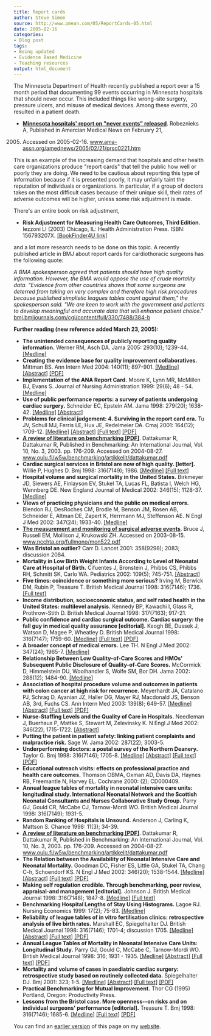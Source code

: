 ```yaml
---
title: Report cards
author: Steve Simon
source: http://www.pmean.com/05/ReportCards-05.html
date: 2005-02-16
categories:
- Blog post
tags:
- Being updated
- Evidence Based Medicine
- Teaching resources
output: html_document
---
```

The Minnesota Department of Health recently published a report over a 15
month period that documenting 99 events occurring in Minnesota hospitals
that should never occur. This included things like wrong-site surgery,
pressure ulcers, and misuse of medical devices. Among these events, 20
resulted in a patient death.

- **[Minnesota hospitals' report on "never events"
released](http://www.ama-assn.org/amednews/2005/02/21/prsc0221.htm%20)**.
Robeznieks A, Published in Amercian Medical News on February 21,
2005. Accessed on 2005-02-16.
www.ama-assn.org/amednews/2005/02/21/prsc0221.htm

This is an example of the increasing demand that hospitals and other
health care organizations produce "report cards" that tell the public
how well or poorly they are doing. We need to be cautious about
reporting this type of information because if it is presented poorly, it
may unfairly taint the reputation of individuals or organizations. In
particular, if a group of doctors takes on the most difficult cases
because of their unique skill, their rates of adverse outcomes will be
higher, unless some risk adjustment is made.

There's an entire book on risk adjustment,

- **Risk Adjustment for Measuring Health Care Outcomes, Third
Edition.** Iezzoni LI (2003) Chicago, IL: Health Administration
Press. ISBN: 156793207X. [\[BookFinder4U
link\]](http://www.bookfinder4u.com/detail/156793207X.html)

and a lot more research needs to be done on this topic. A recently
published article in BMJ about report cards for cardiothoracic surgeons
has the following quote:

*A BMA spokesperson agreed that patients should have high quality
information. However, the BMA would oppose the use of crude mortality
data. "Evidence from other countries shows that some surgeons are
deterred from taking on very complex and therefore high risk
procedures because published simplistic leagues tables count against
them," the spokesperson said. "We are keen to work with the
government and patients to develop meaningful and accurate data that
will enhance patient choice."*
[bmj.bmjjournals.com/cgi/content/full/330/7488/384-b](http://bmj.bmjjournals.com/cgi/content/full/330/7488/384-b)

**Further reading (new reference added March 23, 2005):**

- **The unintended consequences of publicly reporting quality
information.** Werner RM, Asch DA. Jama 2005: 293(10); 1239-44.
[\[Medline\]](http://www.ncbi.nlm.nih.gov/entrez/query.fcgi?cmd=Retrieve&db=PubMed&list_uids=15755946&dopt=Abstract)
- **Creating the evidence base for quality improvement
collaboratives.** Mittman BS. Ann Intern Med 2004: 140(11); 897-901.
[\[Medline\]](http://www.ncbi.nlm.nih.gov/entrez/query.fcgi?cmd=Retrieve&db=PubMed&list_uids=15172904&dopt=Abstract)
[\[Abstract\]](http://www.annals.org/cgi/content/abstract/140/11/897)
[\[PDF\]](http://www.annals.org/cgi/reprint/140/11/897.pdf)
- **Implementation of the ANA Report Card.** Moore K, Lynn MR,
McMillen BJ, Evans S. Journal of Nursing Administration 1999: 29(6);
48 - 54.
[\[Medline\]](http://www.ncbi.nlm.nih.gov/entrez/query.fcgi?cmd=Retrieve&db=PubMed&list_uids=10377925&dopt=Abstract)
- **Use of public performance reports: a survey of patients undergoing
cardiac surgery.** Schneider EC, Epstein AM. Jama 1998: 279(20);
1638-42.
[\[Medline\]](http://www.ncbi.nlm.nih.gov/entrez/query.fcgi?cmd=Retrieve&db=PubMed&list_uids=9613914&dopt=Abstract)
[\[Abstract\]](http://jama.ama-assn.org/cgi/content/abstract/279/20/1638)
- **Problems for clinical judgement: 4. Surviving in the report card
era.** Tu JV, Schull MJ, Ferris LE, Hux JE, Redelmeier DA. Cmaj
2001: 164(12); 1709-12.
[\[Medline\]](http://www.ncbi.nlm.nih.gov/entrez/query.fcgi?cmd=Retrieve&db=PubMed&list_uids=11450215&dopt=Abstract)
[\[Abstract\]](http://www.cmaj.ca/cgi/content/abstract/164/12/1709)
[\[Full text\]](http://www.cmaj.ca/cgi/content/full/164/12/1709)
[\[PDF\]](http://www.cmaj.ca/cgi/reprint/164/12/1709.pdf)
- **[A review of literature on benchmarking
\[PDF\]](http://http://www.oulu.fi/w5w/benchmarking/artikkelit/dattakumar.pdf%20)**.
Dattakumar R, Dattakumar R, Published in Benchmarking: An
International Journal, Vol. 10, No. 3, 2003. pp. 176-209. Accessed
on 2004-08-27.
www.oulu.fi/w5w/benchmarking/artikkelit/dattakumar.pdf
- **Cardiac surgical services in Bristol are now of high quality.
\[letter\].** Willie P, Hughes D. Bmj 1998: 316(7149); 1986.
[\[Medline\]](http://www.ncbi.nlm.nih.gov/entrez/query.fcgi?cmd=Retrieve&db=PubMed&list_uids=9641960&dopt=Abstract)
[\[Full
text\]](http://bmj.bmjjournals.com/cgi/content/short/316/7149/1986)
- **Hospital volume and surgical mortality in the United States.**
Birkmeyer JD, Siewers AE, Finlayson EV, Stukel TA, Lucas FL, Batista
I, Welch HG, Wennberg DE. New England Journal of Medical 2002:
346(15); 1128-37.
[\[Medline\]](http://www.ncbi.nlm.nih.gov/entrez/query.fcgi?cmd=Retrieve&db=PubMed&list_uids=11948273&dopt=Abstract)
- **Views of practicing physicians and the public on medical errors.**
Blendon RJ, DesRoches CM, Brodie M, Benson JM, Rosen AB, Schneider
E, Altman DE, Zapert K, Herrmann MJ, Steffenson AE. N Engl J Med
2002: 347(24); 1933-40.
[\[Medline\]](http://www.ncbi.nlm.nih.gov/entrez/query.fcgi?cmd=Retrieve&db=PubMed&list_uids=12477944&dopt=Abstract)
- **[The measurement and monitoring of surgical adverse
events](http://www.ncchta.org/fullmono/mon522.pdf%20)**. Bruce J,
Russell EM, Mollison J, Krukowski ZH. Accessed on 2003-08-15.
www.ncchta.org/fullmono/mon522.pdf
- **Was Bristol an outlier?** Carr D. Lancet 2001: 358(9298); 2083;
discussion 2084.
- **Mortality in Low Birth Weight Infants According to Level of
Neonatal Care at Hospital of Birth.** Cifuentes J, Bronstein J,
Phibbs CS, Phibbs RH, Schmitt SK, Carlo WA. Pediatrics 2002: 109(5);
745-751.
[\[Abstract\]](http://www.pediatrics.org/cgi/content/abstract/109/5/745)
- **Five times: coincidence or something more serious?** Irving M,
Berwick DM, Rubin P, Treasure T. British Medical Journal 1998:
316(7146); 1736. [\[Full
text\]](http://bmj.com/cgi/content/full/316/7146/1736)
- **Income distribution, socioeconomic status, and self rated health
in the United States: multilevel analysis.** Kennedy BP, Kawachi I,
Glass R, Prothrow-Stith D. British Medical Journal 1998: 317(7163);
917-21.
- **Public confidence and cardiac surgical outcome. Cardiac surgery:
the fall guy in medical quality assurance \[editorial\].** Keogh BE,
Dussek J, Watson D, Magee P, Wheatley D. British Medical Journal
1998: 316(7147); 1759-60.
[\[Medline\]](http://www.ncbi.nlm.nih.gov/entrez/query.fcgi?cmd=Retrieve&db=PubMed&list_uids=9624057&dopt=Abstract)
[\[Full
text\]](http://bmj.bmjjournals.com/cgi/content/full/316/7147/1759)
[\[PDF\]](http://bmj.bmjjournals.com/cgi/reprint/316/7147/1759.pdf)
- **A broader concept of medical errors.** Lee TH. N Engl J Med 2002:
347(24); 1965-7.
[\[Medline\]](http://www.ncbi.nlm.nih.gov/entrez/query.fcgi?cmd=Retrieve&db=PubMed&list_uids=12477949&dopt=Abstract)
- **Relationship Between Low Quality-of-Care Scores and HMOs'
Subsequent Public Disclosure of Quality-of-Care Scores.** McCormick
D, Himmelstein DU, Woolhandler S, Wolfe SM, Bor DH. Jama 2002:
288(12); 1484-90.
[\[Medline\]](http://www.ncbi.nlm.nih.gov/entrez/query.fcgi?cmd=Retrieve&db=PubMed&list_uids=12243635&dopt=Abstract)
- **Association of hospital procedure volume and outcomes in patients
with colon cancer at high risk for recurrence.** Meyerhardt JA,
Catalano PJ, Schrag D, Ayanian JZ, Haller DG, Mayer RJ, Macdonald
JS, Benson AB, 3rd, Fuchs CS. Ann Intern Med 2003: 139(8); 649-57.
[\[Medline\]](http://www.ncbi.nlm.nih.gov/entrez/query.fcgi?cmd=Retrieve&db=PubMed&list_uids=14568853&dopt=Abstract)
[\[Abstract\]](http://www.annals.org/cgi/content/abstract/139/8/649)
[\[Full text\]](http://www.annals.org/cgi/content/full/139/8/649)
[\[PDF\]](http://www.annals.org/cgi/reprint/139/8/649.pdf)
- **Nurse-Staffing Levels and the Quality of Care in Hospitals.**
Needleman J, Buerhaus P, Mattke S, Stewart M, Zelevinsky K. N Engl J
Med 2002: 346(22); 1715-1722.
[\[Abstract\]](http://content.nejm.org/cgi/content/abstract/346/22/1715)
- **Putting the patient in patient safety: linking patient complaints
and malpractice risk.** Sage W. Jama 2002: 287(22); 3003-5.
- **Underperforming doctors: a postal survey of the Northern
Deanery.** Taylor G. Bmj 1998: 316(7146); 1705-8.
[\[Medline\]](http://www.ncbi.nlm.nih.gov/entrez/query.fcgi?cmd=Retrieve&db=PubMed&list_uids=9614017&dopt=Abstract)
[\[Abstract\]](http://bmj.com/cgi/content/abstract/316/7146/1705)
[\[Full text\]](http://bmj.com/cgi/content/full/316/7146/1705)
[\[PDF\]](http://bmj.com/cgi/reprint/316/7146/1705.pdf)
- **Educational outreach visits: effects on professional practice and
health care outcomes.** Thomson OBMA, Oxman AD, Davis DA, Haynes RB,
Freemantle N, Harvey EL. Cochrane 2000: (2); CD000409.
- **Annual league tables of mortality in neonatal intensive care
units: longitudinal study. International Neonatal Network and the
Scottish Neonatal Consultants and Nurses Collaborative Study
Group.** Parry GJ, Gould CR, McCabe CJ, Tarnow-Mordi WO. British
Medical Journal 1998: 316(7149); 1931-5.
- **Random Ranking of Hospitals is Unsound.** Anderson J, Carling K,
Mattson S. Chance 1998: 11(3); 34-39.
- **[A review of literature on benchmarking
\[PDF\]](http://http://www.oulu.fi/w5w/benchmarking/artikkelit/dattakumar.pdf%20)**.
Dattakumar R, Dattakumar R, Published in Benchmarking: An
International Journal, Vol. 10, No. 3, 2003. pp. 176-209. Accessed
on 2004-08-27.
www.oulu.fi/w5w/benchmarking/artikkelit/dattakumar.pdf
- **The Relation between the Availability of Neonatal Intensive Care
and Neonatal Mortality.** Goodman DC, Fisher ES, Little GA, Stukel
TA, Chang C-h, Schoendorf KS. N Engl J Med 2002: 346(20); 1538-1544.
[\[Medline\]](http://www.ncbi.nlm.nih.gov/entrez/query.fcgi?cmd=Retrieve&db=PubMed&list_uids=12015393&dopt=Abstract)
[\[Abstract\]](http://content.nejm.org/cgi/content/abstract/346/20/1538)
[\[Full
text\]](http://content.nejm.org/cgi/content/full/346/20/1538)
[\[PDF\]](http://content.nejm.org/cgi/reprint/346/20/1538.pdf)
- **Making self regulation credible. Through benchmarking, peer
review, appraisal-and management \[editorial\].** Johnson J. British
Medical Journal 1998: 316(7148); 1847-8.
[\[Medline\]](http://www.ncbi.nlm.nih.gov/entrez/query.fcgi?cmd=Retrieve&db=PubMed&list_uids=9632402&dopt=Abstract)
[\[Full
text\]](http://bmj.bmjjournals.com/cgi/content/full/316/7148/1847)
- **Benchmarking Hospital Lengths of Stay Using Histograms.** Lagoe
RJ. Nursing Economics 1999: 17(2); 75-83.
[\[Medline\]](http://www.ncbi.nlm.nih.gov/entrez/query.fcgi?cmd=Retrieve&db=PubMed&list_uids=10410025&dopt=Abstract)
- **Reliability of league tables of in vitro fertilisation clinics:
retrospective analysis of live birth rates.** Marshall EC,
Spiegelhalter DJ. British Medical Journal 1998: 316(7146); 1701-4;
discussion 1705.
[\[Medline\]](http://www.ncbi.nlm.nih.gov/entrez/query.fcgi?cmd=Retrieve&db=PubMed&list_uids=9614016&dopt=Abstract)
[\[Abstract\]](http://bmj.bmjjournals.com/cgi/content/abstract/316/7146/1701)
[\[Full
text\]](http://bmj.bmjjournals.com/cgi/content/full/316/7146/1701)
[\[PDF\]](http://bmj.bmjjournals.com/cgi/reprint/316/7146/1701.pdf)
- **Annual League Tables of Mortality in Neonatal Intensive Care
Units: Longitudinal Study.** Parry GJ, Gould C, McCabe C,
Tarnow-Mordi WO. British Medical Journal 1998: 316; 1931 - 1935.
[\[Medline\]](http://www.ncbi.nlm.nih.gov/entrez/query.fcgi?cmd=Retrieve&db=PubMed&list_uids=9641927&dopt=Abstract)
[\[Abstract\]](http://bmj.bmjjournals.com/cgi/content/abstract/316/7149/1931)
[\[Full
text\]](http://bmj.bmjjournals.com/cgi/content/full/316/7149/1931)
[\[PDF\]](http://bmj.bmjjournals.com/cgi/reprint/316/7149/1931)
- **Mortality and volume of cases in paediatric cardiac surgery:
retrospective study based on routinely collected data.**
Spiegelhalter DJ. Bmj 2001: 323; 1-5.
[\[Medline\]](http://www.ncbi.nlm.nih.gov/entrez/query.fcgi?cmd=Retrieve&db=PubMed&list_uids=11823355&dopt=Abstract)
[\[Abstract\]](http://bmj.bmjjournals.com/cgi/content/abstract/324/7332/261)
[\[Full
text\]](http://bmj.bmjjournals.com/cgi/content/full/324/7332/261)
[\[PDF\]](http://bmj.bmjjournals.com/cgi/reprint/324/7332/261.pdf)
- **Practical Benchmarking for Mutual Improvement.** Thor CG (1995)
Portland, Oregon: Productivity Press.
- **Lessons from the Bristol case. More openness\--on risks and on
individual surgeons' performance \[editorial\].** Treasure T. Bmj
1998: 316(7146); 1685-6.
[\[Medline\]](http://www.ncbi.nlm.nih.gov/entrez/query.fcgi?cmd=Retrieve&db=PubMed&list_uids=9614010&dopt=Abstract)
[\[Full
text\]](http://bmj.bmjjournals.com/cgi/content/full/316/7146/1685)
[\[PDF\]](http://bmj.bmjjournals.com/cgi/reprint/316/7146/1685.pdf)

You can find an [earlier version][sim1] of this page on my [website][sim2].

[sim1]: http://www.pmean.com/05/ReportCards.html
[sim2]: http://www.pmean.com